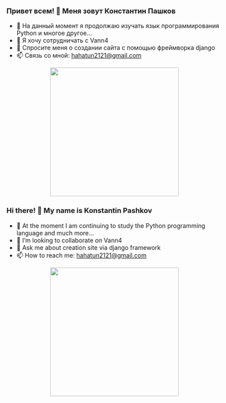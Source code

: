 ### Привет всем! 👋 Меня зовут Константин Пашков
- 🌱 На данный момент я продолжаю изучать язык программирования Python и многое другое...
- 👯 Я хочу сотрудничать с Vann4
- 💬 Спросите меня о создании сайта с помощью фреймворка django
- 📫 Связь со мной: hahatun2121@gmail.com

<div id="header" align="center">
  <img src="https://media.giphy.com/media/7hLfnrOiTBE1q/giphy.gif" width="300"/>
</div>

### Hi there! 👋 My name is Konstantin Pashkov

- 🌱 At the moment I am continuing to study the Python programming language and much more...
- 👯 I’m looking to collaborate on Vann4
- 💬 Ask me about creation site via django framework
- 📫 How to reach me: hahatun2121@gmail.com

<div id="header" align="center">
  <img src="https://media.giphy.com/media/7hLfnrOiTBE1q/giphy.gif" width="300"/>
</div>

